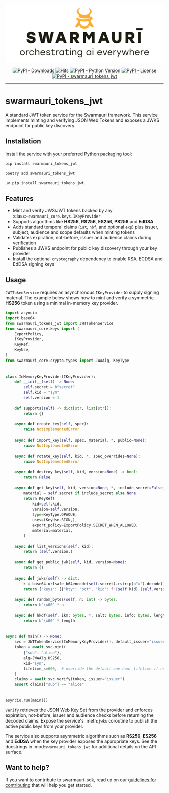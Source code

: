 ![Swarmauri Logo](https://github.com/swarmauri/swarmauri-sdk/blob/3d4d1cfa949399d7019ae9d8f296afba773dfb7f/assets/swarmauri.brand.theme.svg)

<p align="center">
    <a href="https://pypi.org/project/swarmauri_tokens_jwt/">
        <img src="https://img.shields.io/pypi/dm/swarmauri_tokens_jwt" alt="PyPI - Downloads"/></a>
    <a href="https://hits.sh/github.com/swarmauri/swarmauri-sdk/tree/master/pkgs/standards/swarmauri_tokens_jwt/">
        <img alt="Hits" src="https://hits.sh/github.com/swarmauri/swarmauri-sdk/tree/master/pkgs/standards/swarmauri_tokens_jwt.svg"/></a>
    <a href="https://pypi.org/project/swarmauri_tokens_jwt/">
        <img src="https://img.shields.io/pypi/pyversions/swarmauri_tokens_jwt" alt="PyPI - Python Version"/></a>
    <a href="https://pypi.org/project/swarmauri_tokens_jwt/">
        <img src="https://img.shields.io/pypi/l/swarmauri_tokens_jwt" alt="PyPI - License"/></a>
    <a href="https://pypi.org/project/swarmauri_tokens_jwt/">
        <img src="https://img.shields.io/pypi/v/swarmauri_tokens_jwt?label=swarmauri_tokens_jwt&color=green" alt="PyPI - swarmauri_tokens_jwt"/></a>

</p>

---

# swarmauri_tokens_jwt

A standard JWT token service for the Swarmauri framework. This service
implements minting and verifying JSON Web Tokens and exposes a JWKS
endpoint for public key discovery.

## Installation

Install the service with your preferred Python packaging tool:

```bash
pip install swarmauri_tokens_jwt
```

```bash
poetry add swarmauri_tokens_jwt
```

```bash
uv pip install swarmauri_tokens_jwt
```

## Features

- Mint and verify JWS/JWT tokens backed by any :class:`~swarmauri_core.keys.IKeyProvider`
- Supports algorithms like **HS256**, **RS256**, **ES256**, **PS256** and **EdDSA**
- Adds standard temporal claims (`iat`, `nbf`, and optional `exp`) plus issuer,
  subject, audience and scope defaults when minting tokens
- Validates expiration, not-before, issuer and audience claims during
  verification
- Publishes a JWKS endpoint for public key discovery through your key provider
- Install the optional ``cryptography`` dependency to enable RSA, ECDSA and
  EdDSA signing keys

## Usage

`JWTTokenService` requires an asynchronous `IKeyProvider` to supply signing
material. The example below shows how to mint and verify a symmetric **HS256**
token using a minimal in-memory key provider.

```python
import asyncio
import base64
from swarmauri_tokens_jwt import JWTTokenService
from swarmauri_core.keys import (
    ExportPolicy,
    IKeyProvider,
    KeyRef,
    KeyUse,
)
from swarmauri_core.crypto.types import JWAAlg, KeyType


class InMemoryKeyProvider(IKeyProvider):
    def __init__(self) -> None:
        self.secret = b"secret"
        self.kid = "sym"
        self.version = 1

    def supports(self) -> dict[str, list[str]]:
        return {}

    async def create_key(self, spec):
        raise NotImplementedError

    async def import_key(self, spec, material, *, public=None):
        raise NotImplementedError

    async def rotate_key(self, kid, *, spec_overrides=None):
        raise NotImplementedError

    async def destroy_key(self, kid, version=None) -> bool:
        return False

    async def get_key(self, kid, version=None, *, include_secret=False) -> KeyRef:
        material = self.secret if include_secret else None
        return KeyRef(
            kid=self.kid,
            version=self.version,
            type=KeyType.OPAQUE,
            uses=(KeyUse.SIGN,),
            export_policy=ExportPolicy.SECRET_WHEN_ALLOWED,
            material=material,
        )

    async def list_versions(self, kid):
        return (self.version,)

    async def get_public_jwk(self, kid, version=None):
        return {}

    async def jwks(self) -> dict:
        k = base64.urlsafe_b64encode(self.secret).rstrip(b"=").decode()
        return {"keys": [{"kty": "oct", "kid": f"{self.kid}.{self.version}", "k": k}]}

    async def random_bytes(self, n: int) -> bytes:
        return b"\x00" * n

    async def hkdf(self, ikm: bytes, *, salt: bytes, info: bytes, length: int) -> bytes:
        return b"\x00" * length


async def main() -> None:
    svc = JWTTokenService(InMemoryKeyProvider(), default_issuer="issuer")
    token = await svc.mint(
        {"sub": "alice"},
        alg=JWAAlg.HS256,
        kid="sym",
        lifetime_s=600,  # override the default one-hour lifetime if needed
    )
    claims = await svc.verify(token, issuer="issuer")
    assert claims["sub"] == "alice"


asyncio.run(main())
```

`verify` retrieves the JSON Web Key Set from the provider and enforces
expiration, not-before, issuer and audience checks before returning the decoded
claims. Expose the service's :meth:`jwks` coroutine to publish the active public
keys from your provider.

The service also supports asymmetric algorithms such as **RS256**, **ES256** and
**EdDSA** when the key provider exposes the appropriate keys. See the
docstrings in :mod:`swarmauri_tokens_jwt` for additional details on the API
surface.

## Want to help?

If you want to contribute to swarmauri-sdk, read up on our
[guidelines for contributing](https://github.com/swarmauri/swarmauri-sdk/blob/master/CONTRIBUTING.md)
that will help you get started.